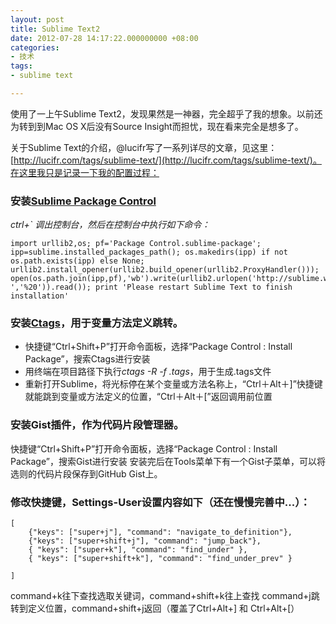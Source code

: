 ```yaml
---
layout: post
title: Sublime Text2
date: 2012-07-28 14:17:22.000000000 +08:00
categories:
- 技术
tags:
- sublime text

---
```


使用了一上午Sublime Text2，发现果然是一神器，完全超乎了我的想象。以前还为转到到Mac OS X后没有Source Insight而担忧，现在看来完全是想多了。

关于Sublime Text的介绍，@lucifr写了一系列详尽的文章，见这里：[http://lucifr.com/tags/sublime-text/](http://lucifr.com/tags/sublime-text/)。在这里我只是记录一下我的配置过程：


### 安装[Sublime Package Control](http://wbond.net/sublime_packages/package_control)

*ctrl+` 调出控制台，然后在控制台中执行如下命令：*

	import urllib2,os; pf='Package Control.sublime-package'; ipp=sublime.installed_packages_path(); os.makedirs(ipp) if not os.path.exists(ipp) else None; urllib2.install_opener(urllib2.build_opener(urllib2.ProxyHandler())); open(os.path.join(ipp,pf),'wb').write(urllib2.urlopen('http://sublime.wbond.net/'+pf.replace(' ','%20')).read()); print 'Please restart Sublime Text to finish installation'



### 安装[Ctags](https://github.com/SublimeText/CTags)，用于变量方法定义跳转。
- 快捷键“Ctrl+Shift+P”打开命令面板，选择“Package Control : Install Package”，搜索Ctags进行安装
- 用终端在项目路径下执行*ctags -R -f .tags*，用于生成.tags文件
- 重新打开Sublime，将光标停在某个变量或方法名称上，“Ctrl＋Alt＋]”快捷键就能跳到变量或方法定义的位置，“Ctrl＋Alt＋[”返回调用前位置


### 安装Gist插件，作为代码片段管理器。
快捷键“Ctrl+Shift+P”打开命令面板，选择“Package Control : Install Package”，搜索Gist进行安装
安装完后在Tools菜单下有一个Gist子菜单，可以将选则的代码片段保存到GitHub Gist上。


### 修改快捷键，Settings-User设置内容如下（还在慢慢完善中...）：
	[
		{"keys": ["super+j"], "command": "navigate_to_definition"},
		{"keys": ["super+shift+j"], "command": "jump_back"},
		{ "keys": ["super+k"], "command": "find_under" },
		{ "keys": ["super+shift+k"], "command": "find_under_prev" }

	]
command+k往下查找选取关键词，command+shift+k往上查找
command+j跳转到定义位置，command+shift+j返回（覆盖了Ctrl+Alt+] 和 Ctrl+Alt+[）



